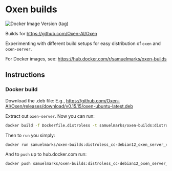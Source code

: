 Oxen builds
===========
![Docker Image Version (tag)](https://img.shields.io/docker/v/samuelmarks/oxen-builds/distroless_cc-debian12_oxen_server_v0.15.15)

Builds for https://github.com/Oxen-AI/Oxen

Experimenting with different build setups for easy distribution of `oxen` and `oxen-server`.

For Docker images, see: https://hub.docker.com/r/samuelmarks/oxen-builds

## Instructions

### Docker build

Download the .deb file:
E.g., https://github.com/Oxen-AI/Oxen/releases/download/v0.15.15/oxen-ubuntu-latest.deb

Extract out `oxen-server`. Now you can run:
```sh
docker build -f Dockerfile.distroless -t samuelmarks/oxen-builds:distroless_cc-debian12_oxen_server_v0.15.15 .
```

Then to `run` you simply:
```sh
docker run samuelmarks/oxen-builds:distroless_cc-debian12_oxen_server_v0.15.15
```

And to `push` up to hub.docker.com run:
```sh
docker push samuelmarks/oxen-builds:distroless_cc-debian12_oxen_server_v0.15.15
```
